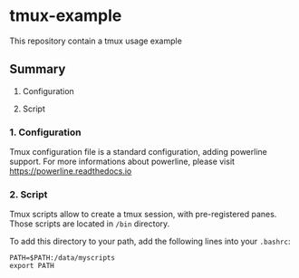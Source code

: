 tmux-example
============

This repository contain a tmux usage example

Summary
-------

1. Configuration

2. Script

### 1. Configuration

Tmux configuration file is a standard configuration, adding powerline support. For more informations about powerline, please visit https://powerline.readthedocs.io

### 2. Script

Tmux scripts allow to create a tmux session, with pre-registered panes. Those scripts are located in `/bin` directory.

To add this directory to your path, add the following lines into your `.bashrc`:

    PATH=$PATH:/data/myscripts
    export PATH
